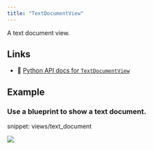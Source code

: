 ```yaml
---
title: "TextDocumentView"
---
```


A text document view.


## Links
 * 🐍 [Python API docs for `TextDocumentView`](https://ref.rerun.io/docs/python/stable/common/blueprint_views#rerun.blueprint.views.TextDocumentView)

## Example

### Use a blueprint to show a text document.

snippet: views/text_document

<picture data-inline-viewer="snippets/text_document">
  <source media="(max-width: 480px)" srcset="https://static.rerun.io/text_document_view/309a6ee6fe2b22335bc1ce06492e34f9f72179da/480w.png">
  <source media="(max-width: 768px)" srcset="https://static.rerun.io/text_document_view/309a6ee6fe2b22335bc1ce06492e34f9f72179da/768w.png">
  <source media="(max-width: 1024px)" srcset="https://static.rerun.io/text_document_view/309a6ee6fe2b22335bc1ce06492e34f9f72179da/1024w.png">
  <source media="(max-width: 1200px)" srcset="https://static.rerun.io/text_document_view/309a6ee6fe2b22335bc1ce06492e34f9f72179da/1200w.png">
  <img src="https://static.rerun.io/text_document_view/309a6ee6fe2b22335bc1ce06492e34f9f72179da/full.png">
</picture>

